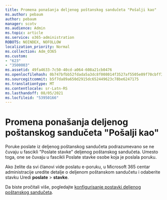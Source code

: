 ```yaml
---
title: Promena ponašanja deljenog poštanskog sandučeta "Pošalji kao"
ms.author: pebaum
author: pebaum
manager: scotv
ms.audience: Admin
ms.topic: article
ms.service: o365-administration
ROBOTS: NOINDEX, NOFOLLOW
localization_priority: Normal
ms.collection: Adm_O365
ms.custom:
- "623"
- "3500003"
ms.assetid: 49fa4633-7c50-40cd-a064-608a21cb0476
ms.openlocfilehash: 0b747bfbb52fdada5a3dc8f008014f3527af5505e09f70cbff3e33ad01a4248e
ms.sourcegitcommit: b5f7da89a650d2915dc652449623c78be6247175
ms.translationtype: MT
ms.contentlocale: sr-Latn-RS
ms.lasthandoff: 08/05/2021
ms.locfileid: "53950166"
---
```

# <a name="changing-shared-mailbox-send-as-behavior"></a>Promena ponašanja deljenog poštanskog sandučeta "Pošalji kao"

Poruke poslate iz deljenog poštanskog sandučeta podrazumevano se ne čuvaju u fascikli "Poslate stavke" deljenog poštanskog sandučeta. Umesto toga, one se čuvaju u fascikli Poslate stavke osobe koja je poslala poruku.
  
Ako želite da svi članovi vide poslatu e-poruku, u Microsoft 365 centar administracije uredite detalje o deljenom poštanskom sandučetu i odaberite stavku Uredi **poslate** \> **stavke**.
  
Da biste pročitali više, pogledajte [konfigurisanje postavki deljenog poštanskog sandučeta](https://docs.microsoft.com/microsoft-365/admin/email/configure-a-shared-mailbox#allow-everyone-to-see-the-sent-email-the-replies).
  